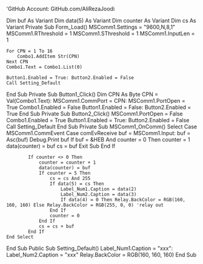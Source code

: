 'GitHub Account: GitHub.com/AliRezaJoodi

Dim buf As Variant
Dim data(5) As Variant
Dim counter As Variant
Dim cs As Variant
Private Sub Form_Load()
    MSComm1.Settings = "9600,N,8,1"
    MSComm1.RThreshold = 1
    MSComm1.SThreshold = 1
    MSComm1.InputLen = 1
    
    For CPN = 1 To 16
        Combo1.AddItem Str(CPN)
    Next CPN
    Combo1.Text = Combo1.List(0)
    
    Button1.Enabled = True: Button2.Enabled = False
    Call Setting_Default
End Sub
Private Sub Button1_Click()
    Dim CPN As Byte
    CPN = Val(Combo1.Text): MSComm1.CommPort = CPN: MSComm1.PortOpen = True
    Combo1.Enabled = False
    Button1.Enabled = False: Button2.Enabled = True
End Sub
Private Sub Button2_Click()
    MSComm1.PortOpen = False
    Combo1.Enabled = True
    Button1.Enabled = True: Button2.Enabled = False
    Call Setting_Default
End Sub
Private Sub MSComm1_OnComm()
    Select Case MSComm1.CommEvent
        Case comEvReceive
            buf = MSComm1.Input: buf = Asc(buf)
            Debug.Print buf
            If buf = &HEB And counter = 0 Then
                counter = 1
                data(counter) = buf
                cs = buf
                Exit Sub
            End If
            
            If counter <> 0 Then
                counter = counter + 1
                data(counter) = buf
                If counter = 5 Then
                    cs = cs And 255
                    If data(5) = cs Then
                        Label_Num1.Caption = data(2)
                        Label_Num2.Caption = data(3)
                        If data(4) = 0 Then Relay.BackColor = RGB(160, 160, 160) Else Relay.BackColor = RGB(255, 0, 0) 'relay out
                    End If
                    counter = 0
                End If
                cs = cs + buf
            End If
    End Select
End Sub
Public Sub Setting_Default()
    Label_Num1.Caption = "xxx": Label_Num2.Caption = "xxx"
    Relay.BackColor = RGB(160, 160, 160)
End Sub


